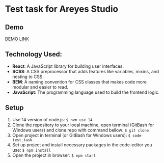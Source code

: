 # Test task for Areyes Studio

## Demo
[DEMO LINK](https://YanaEvaGonchar.github.io/test_task/)

## Technology Used:
- **React**: A JavaScript library for building user interfaces.
- **SCSS**: A CSS preprocessor that adds features like variables, mixins, and nesting to CSS.
- **BEM**: A naming convention for CSS classes that makes code more modular and easier to read.
- **JavaScript**: The programming language used to build the frontend logic.

## Setup

1. Use 14 version of node.js:
```$ nvm use 14```
2. Clone the repository to your local machine, open terminal (GitBash for Windows users) and clone repo with command bellow:
```$ git clone ```
3. Open project in terminal (or GitBash for Windows users):
```$ code test_task```
4. Set up project and install necessary packages in the code-editor you use:
```$ npm install```
5. Open the project in browser:
```$ npm start```

